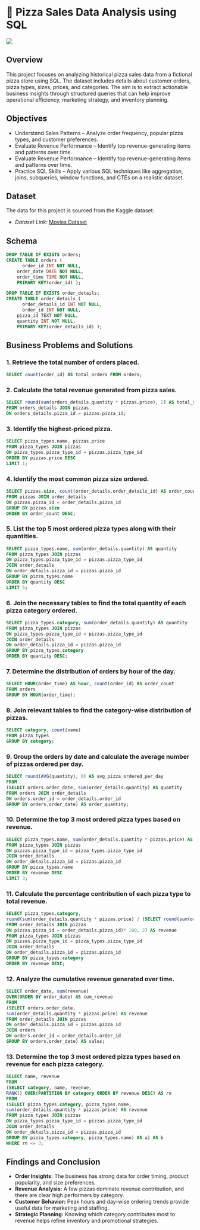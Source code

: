 # 🍕 Pizza Sales Data Analysis using SQL

![](https://github.com/najirh/netflix_sql_project/blob/main/logo.png)

## Overview
This project focuses on analyzing historical pizza sales data from a fictional pizza store using SQL. The dataset includes details about customer orders, pizza types, sizes, prices, and categories. The aim is to extract actionable business insights through structured queries that can help improve operational efficiency, marketing strategy, and inventory planning.

## Objectives

- Understand Sales Patterns – Analyze order frequency, popular pizza types, and customer preferences.
- Evaluate Revenue Performance – Identify top revenue-generating items and patterns over time.
- Evaluate Revenue Performance – Identify top revenue-generating items and patterns over time.
- Practice SQL Skills – Apply various SQL techniques like aggregation, joins, subqueries, window functions, and CTEs on a realistic dataset.

## Dataset

The data for this project is sourced from the Kaggle dataset:

- *Dataset Link:* [Movies Dataset](https://www.kaggle.com/datasets/shivamb/netflix-shows?resource=download)

## Schema

```sql
DROP TABLE IF EXISTS orders;
CREATE TABLE orders (
	  order_id INT NOT NULL,
    order_date DATE NOT NULL,
    order_time TIME NOT NULL,
    PRIMARY KEY(order_id) );

DROP TABLE IF EXISTS order_details;
CREATE TABLE order_details (
	  order_details_id INT NOT NULL,
	  order_id INT NOT NULL,
    pizza_id TEXT NOT NULL,
    quantity INT NOT NULL,
    PRIMARY KEY(order_details_id) );
```

## Business Problems and Solutions

### 1. Retrieve the total number of orders placed.
```sql
SELECT count(order_id) AS total_orders FROM orders;
```
### 2. Calculate the total revenue generated from pizza sales.
```sql
SELECT round(sum(orders_details.quantity * pizzas.price), 2) AS total_sales
FROM orders_details JOIN pizzas
ON orders_details.pizza_id = pizzas.pizza_id;
```
### 3. Identify the highest-priced pizza.
```sql
SELECT pizza_types.name, pizzas.price
FROM pizza_types JOIN pizzas
ON pizza_types.pizza_type_id = pizzas.pizza_type_id
ORDER BY pizzas.price DESC
LIMIT 1;
```
### 4. Identify the most common pizza size ordered.
```sql
SELECT pizzas.size, count(order_details.order_details_id) AS order_count
FROM pizzas JOIN order_details
ON pizzas.pizza_id = order_details.pizza_id 
GROUP BY pizzas.size
ORDER BY order_count DESC;
```
### 5. List the top 5 most ordered pizza types along with their quantities.
```sql
SELECT pizza_types.name, sum(order_details.quantity) AS quantity
FROM pizza_types JOIN pizzas
ON pizza_types.pizza_type_id = pizzas.pizza_type_id
JOIN order_details
ON order_details.pizza_id = pizzas.pizza_id
GROUP BY pizza_types.name
ORDER BY quantity DESC
LIMIT 5;
```
### 6. Join the necessary tables to find the total quantity of each pizza category ordered.
```sql
SELECT pizza_types.category, sum(order_details.quantity) AS quantity
FROM pizza_types JOIN pizzas
ON pizza_types.pizza_type_id = pizzas.pizza_type_id
JOIN order_details
ON order_details.pizza_id = pizzas.pizza_id
GROUP BY pizza_types.category
ORDER BY quantity DESC;
```
### 7. Determine the distribution of orders by hour of the day.
```sql
SELECT HOUR(order_time) AS hour, count(order_id) AS order_count
FROM orders
GROUP BY HOUR(order_time);
```
### 8. Join relevant tables to find the category-wise distribution of pizzas.
```sql
SELECT category, count(name) 
FROM pizza_types
GROUP BY category;
```
### 9. Group the orders by date and calculate the average number of pizzas ordered per day.
```sql
SELECT round(AVG(quantity), 0) AS avg_pizza_ordered_per_day
FROM 
(SELECT orders.order_date, sum(order_details.quantity) AS quantity
FROM orders JOIN order_details
ON orders.order_id = order_details.order_id
GROUP BY orders.order_date) AS order_quantity;
```
### 10. Determine the top 3 most ordered pizza types based on revenue.
```sql
SELECT pizza_types.name, sum(order_details.quantity * pizzas.price) AS revenue
FROM pizza_types JOIN pizzas
ON pizzas.pizza_type_id = pizza_types.pizza_type_id
JOIN order_details
ON order_details.pizza_id = pizzas.pizza_id
GROUP BY pizza_types.name
ORDER BY revenue DESC
LIMIT 3;
```
### 11. Calculate the percentage contribution of each pizza type to total revenue.
```sql
SELECT pizza_types.category, 
round(sum(order_details.quantity * pizzas.price) / (SELECT round(sum(order_details.quantity * pizzas.price), 2) AS total_sales
FROM order_details JOIN pizzas 
ON pizzas.pizza_id = order_details.pizza_id)* 100, 2) AS revenue
FROM pizza_types JOIN pizzas
ON pizzas.pizza_type_id = pizza_types.pizza_type_id
JOIN order_details
ON order_details.pizza_id = pizzas.pizza_id
GROUP BY pizza_types.category
ORDER BY revenue DESC;
```
### 12. Analyze the cumulative revenue generated over time.
```sql
SELECT order_date, sum(revenue) 
OVER(ORDER BY order_date) AS cum_revenue
FROM
(SELECT orders.order_date, 
sum(order_details.quantity * pizzas.price) AS revenue
FROM order_details JOIN pizzas
ON order_details.pizza_id = pizzas.pizza_id
JOIN orders
ON orders.order_id = order_details.order_id
GROUP BY orders.order_date) AS sales;
```
### 13. Determine the top 3 most ordered pizza types based on revenue for each pizza category.
```sql
SELECT name, revenue 
FROM
(SELECT category, name, revenue,
RANK() OVER(PARTITION BY category ORDER BY revenue DESC) AS rn
FROM
(SELECT pizza_types.category, pizza_types.name, 
sum(order_details.quantity * pizzas.price) AS revenue
FROM pizza_types JOIN pizzas
ON pizza_types.pizza_type_id = pizzas.pizza_type_id
JOIN order_details
ON order_details.pizza_id = pizzas.pizza_id
GROUP BY pizza_types.category, pizza_types.name) AS a) AS b
WHERE rn <= 3;
```
## Findings and Conclusion

- **Order Insights:** The business has strong data for order timing, product popularity, and size preferences.
- **Revenue Analysis:** A few pizzas dominate revenue contribution, and there are clear high performers by category.
- **Customer Behavior:** Peak hours and day-wise ordering trends provide useful data for marketing and staffing.
- **Strategic Planning:** Knowing which category contributes most to revenue helps refine inventory and promotional strategies.
      
